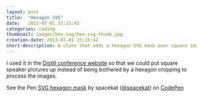 ```yaml
---
layout: post
title:  "Hexagon SVG"
date:   2013-07-01 23:15:42
categories: coding
thumbnail: images/hex-svg/hex-svg-thumb.jpg
creation-date: 2013-07-01 23:15:42
short-description: A class that adds a hexagon-SVG mask over square images
---
```


I used it in the [Distill conference website](http://distill.engineyard.com/archive#home) so that we could put square speaker pictures up instead of being bothered by a hexagon cropping to process the images.

<p data-height="332" data-theme-id="0" data-slug-hash="oqlhj" data-user="spacekat" data-default-tab="result" class='codepen'>See the Pen <a href='http://codepen.io/spacekat/pen/oqlhj'>SVG hexagon mask</a> by spacekat (<a href='http://codepen.io/spacekat'>@spacekat</a>) on <a href='http://codepen.io'>CodePen</a></p>
<script async src="//codepen.io/assets/embed/ei.js"></script>
